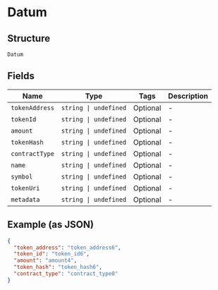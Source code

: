 
# Datum

## Structure

`Datum`

## Fields

| Name | Type | Tags | Description |
|  --- | --- | --- | --- |
| `tokenAddress` | `string \| undefined` | Optional | - |
| `tokenId` | `string \| undefined` | Optional | - |
| `amount` | `string \| undefined` | Optional | - |
| `tokenHash` | `string \| undefined` | Optional | - |
| `contractType` | `string \| undefined` | Optional | - |
| `name` | `string \| undefined` | Optional | - |
| `symbol` | `string \| undefined` | Optional | - |
| `tokenUri` | `string \| undefined` | Optional | - |
| `metadata` | `string \| undefined` | Optional | - |

## Example (as JSON)

```json
{
  "token_address": "token_address6",
  "token_id": "token_id6",
  "amount": "amount4",
  "token_hash": "token_hash6",
  "contract_type": "contract_type0"
}
```

